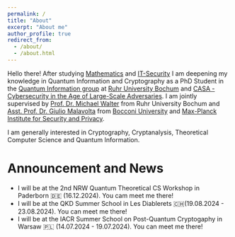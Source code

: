 ```yaml
---
permalink: /
title: "About"
excerpt: "About me"
author_profile: true
redirect_from: 
  - /about/
  - /about.html
---
```


Hello there! 
After studying [Mathematics](https://math.ruhr-uni-bochum.de/en/) and [IT-Security](https://informatik.rub.de/en/) I am deepening my knowledge in Quantum Information and Cryptography as a PhD Student in the [Quantum Information group](https://qi.rub.de) at [Ruhr University Bochum](https://www.ruhr-uni-bochum.de/en) and [CASA - Cybersecurity in the Age of Large-Scale Adversaries](https://casa.rub.de/en/).
I am jointly supervised by [Prof. Dr. Michael Walter](https://qi.rub.de/walter) from Ruhr University Bochum and [Asst. Prof. Dr. Giulio Malavolta](https://sites.google.com/view/giuliomalavolta/) from [Bocconi University](https://unibocconi.it) and [Max-Planck Institute for Security and Privacy](https://www.mpi-sp.org).

I am generally interested in Cryptography, Cryptanalysis, Theoretical Computer Science and Quantum Information.


Announcement and News
======

* I will be at the 2nd NRW Quantum Theoretical CS Workshop in Paderborn :de: (16.12.2024). You cam meet me there!
* I will be at the QKD Summer School in Les Diablerets 🇨🇭(19.08.2024 - 23.08.2024). You can meet me there!
* I will be at the IACR Summer School on Post-Quantum Cryptogaphy in Warsaw 🇵🇱 (14.07.2024 - 19.07.2024). You can meet me there!

